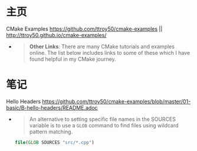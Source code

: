 
# 主页

CMake Examples https://github.com/ttroy50/cmake-examples || http://ttroy50.github.io/cmake-examples/
- > **Other Links**: There are many CMake tutorials and examples online. The list below includes links to some of these which I have found helpful in my CMake journey.

# 笔记

Hello Headers https://github.com/ttroy50/cmake-examples/blob/master/01-basic/B-hello-headers/README.adoc
- > An alternative to setting specific file names in the SOURCES variable is to use a `GLOB` command to find files using wildcard pattern matching.
  ```cmake
  file(GLOB SOURCES "src/*.cpp")
  ```
